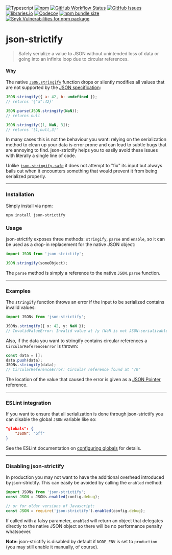 ![Typescript](https://img.shields.io/badge/%3C%2F%3E-TypeScript-blue.svg)
[![npm](https://img.shields.io/npm/v/json-strictify?style=flat-square&cacheSeconds=3600)](https://www.npmjs.com/package/json-strictify)
[![GitHub Workflow Status](https://img.shields.io/github/workflow/status/pigulla/json-strictify/Node.js%20CI?style=flat-square&cacheSeconds=3600)](https://github.com/pigulla/json-strictify/actions?query=branch%3Amain)
[![GitHub Issues](https://img.shields.io/github/issues-raw/pigulla/json-strictify?style=flat-square&cacheSeconds=3600)](https://github.com/pigulla/json-strictify/issues)
[![libraries.io](https://img.shields.io/librariesio/release/npm/json-strictify?style=flat-square&cacheSeconds=3600)](https://requires.io/github/pigulla/json-strictify/requirements/?branch=main)
[![Codecov](https://img.shields.io/codecov/c/github/pigulla/json-strictify?style=flat-square&cacheSeconds=3600)](https://app.codecov.io/gh/pigulla/json-strictify)
[![npm bundle size](https://img.shields.io/bundlephobia/min/json-strictify?style=flat-square&cacheSeconds=3600)](https://bundlephobia.com/package/json-strictify)
[![Snyk Vulnerabilities for npm package](https://img.shields.io/snyk/vulnerabilities/npm/json-strictify?style=flat-square&cacheSeconds=3600)](https://snyk.io/advisor/npm-package/json-strictify)

# json-strictify

> Safely serialize a value to JSON without unintended loss of data or going into an infinite loop due to circular references.

#### Why

The native [`JSON.stringify`](https://developer.mozilla.org/en-US/docs/Web/JavaScript/Reference/Global_Objects/JSON/stringify) function drops or silently modifies all values that are not supported by the [JSON specification](http://www.ecma-international.org/publications/files/ECMA-ST/ECMA-404.pdf):

```js
JSON.stringify({ a: 42, b: undefined });
// returns '{"a":42}'

JSON.parse(JSON.stringify(NaN));
// returns null

JSON.stringify([1, NaN, 3]);
// returns '[1,null,3]'
```

In many cases this is not the behaviour you want: relying on the serialization method to clean up your data is error prone and can lead to subtle bugs that are annoying to find. json-strictify helps you to easily avoid these issues with literally a single line of code.

Unlike [`json-stringify-safe`](https://www.npmjs.org/package/json-stringify-safe) it does not attempt to "fix" its input but always bails out when it encounters something that would prevent it from being serialized properly.

---

### Installation

Simply install via npm:
```
npm install json-strictify
```

### Usage

json-strictify exposes three methods: `stringify`, `parse` and `enable`, so it can be used as a drop-in replacement for the native JSON object:

```typescript
import JSON from 'json-strictify';

JSON.stringify(someObject);
```

The `parse` method is simply a reference to the native `JSON.parse` function.

---

### Examples

The `stringify` function throws an error if the input to be serialized contains invalid values:
```typescript
import JSONs from 'json-strictify';

JSONs.stringify({ x: 42, y: NaN });
// InvalidValueError: Invalid value at /y (NaN is not JSON-serializable)
```

Also, if the data you want to stringify contains circular references a `CircularReferenceError` is thrown:
```typescript
const data = [];
data.push(data);
JSONs.stringify(data);
// CircularReferenceError: Circular reference found at "/0"
```

The location of the value that caused the error is given as a [JSON Pointer](http://tools.ietf.org/html/rfc6901) reference.

---

### ESLint integration

If you want to ensure that all serialization is done through json-strictify you can disable the global `JSON` variable like so:
```json
"globals": {
    "JSON": "off"
}
```
See the ESLint documentation on [configuring globals](https://eslint.org/docs/user-guide/configuring#specifying-globals) for details.

---

### Disabling json-strictify

In production you may not want to have the additional overhead introduced by json-strictify. This can easily be avoided by calling the `enabled` method:

```typescript
import JSONs from 'json-strictify';
const JSON = JSONs.enabled(config.debug);

// or for older versions of Javascript:
const JSON = require('json-strictify').enabled(config.debug);
```

If called with a falsy parameter, `enabled` will return an object that delegates directly to the native JSON object so there will be no performance penalty whatsoever.

**Note:** json-strictify is disabled by default if `NODE_ENV` is set to `production` (you may still enable it manually, of course).  

